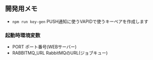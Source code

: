 ## 開発用メモ

- `npm run key-gen`
  PUSH通知に使うVAPIDで使うキーペアを作成します

### 起動時環境変数

- PORT
  ポート番号(WEBサーバー)
- RABBITMQ_URL
  RabbitMQのURL(ジョブキュー)
